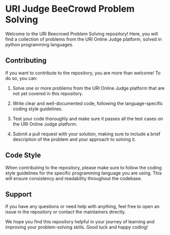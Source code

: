 
# URI Judge BeeCrowd Problem Solving

Welcome to the URI Beecrowd Problem Solving repository! Here, you will find a collection of problems from the URI Online Judge platform, solved in python programming languages.

## Contributing
If you want to contribute to the repository, you are more than welcome! To do so, you can:

1. Solve one or more problems from the URI Online    Judge platform that are not yet covered in this repository.

2. Write clear and well-documented code, following the language-specific coding style guidelines.
3. Test your code thoroughly and make sure it passes all the test cases on the URI Online Judge platform.

4. Submit a pull request with your solution, making sure to include a brief description of the problem and your approach to solving it.

## Code Style
When contributing to the repository, please make sure to follow the coding style guidelines for the specific programming language you are using. This will ensure consistency and readability throughout the codebase.

## Support
If you have any questions or need help with anything, feel free to open an issue in the repository or contact the maintainers directly.

We hope you find this repository helpful in your journey of learning and improving your problem-solving skills. Good luck and happy coding!
